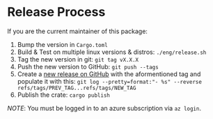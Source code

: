 # Release Process

If you are the current maintainer of this package:

1. Bump the version in `Cargo.toml`
1. Build & Test on multiple linux versions & distros: `./eng/release.sh`
1. Tag the new version in git: `git tag vX.X.X`
1. Push the new version to GitHub: `git push --tags`
1. Create a [new release on GitHub](https://github.com/microsoft/avml/releases/new) with the aformentioned tag and populate it with this: `git log --pretty=format:"- %s" --reverse refs/tags/PREV_TAG...refs/tags/NEW_TAG`
1. Publish the crate: `cargo publish`

*NOTE*: You must be logged in to an azure subscription via `az login`.
